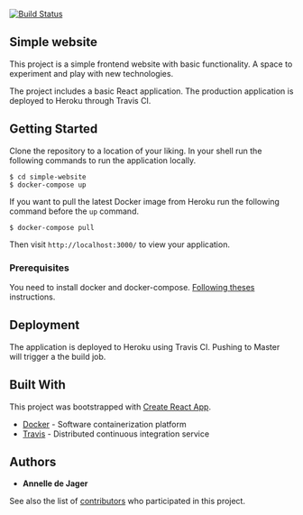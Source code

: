 [![Build Status](https://travis-ci.org/annelledejager/simple-website.svg?branch=master)](https://travis-ci.org/annelledejager/simple-website)

## Simple website

This project is a simple frontend website with basic functionality. A space to experiment and play with new technologies. 

The project includes a basic React application. The production application is deployed to Heroku through Travis CI. 

## Getting Started

Clone the repository to a location of your liking. In your shell run the following commands to run the application locally. 

```
$ cd simple-website
$ docker-compose up
```

If you want to pull the latest Docker image from Heroku run the following command before the `up` command.

```
$ docker-compose pull
```

Then visit `http://localhost:3000/` to view your application.

### Prerequisites

You need to install docker and docker-compose. [Following theses](https://docs.docker.com/docker-for-mac/) instructions.

## Deployment

The application is deployed to Heroku using Travis CI. Pushing to Master will trigger a the build job. 

## Built With

This project was bootstrapped with [Create React App](https://github.com/facebookincubator/create-react-app).

* [Docker](https://www.docker.com/) - Software containerization platform
* [Travis](https://travis-ci.org/) - Distributed continuous integration service

## Authors

* **Annelle de Jager** 

See also the list of [contributors](https://github.com/your/project/contributors) who participated in this project.
